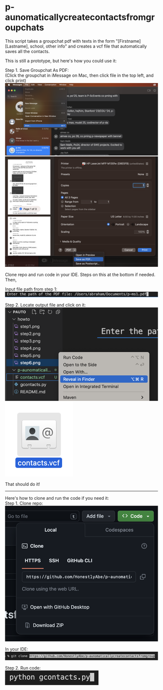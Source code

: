 # p-aunomaticallycreatecontactsfromgroupchats

This script takes a groupchat pdf with texts in the form "[Firstname] [Lastname], school, other info" and creates a vcf file that automatically saves all the contacts.   

This is still a prototype, but here's how you could use it:  

Step 1. Save Groupchat As PDF:   
(Click the groupchat in iMessage on Mac, then click file in the top left, and click print)
![step 1](https://github.com/HonestlyAbe/p-aunomaticallycreatecontactsfromgroupchats/blob/main/howto/step1.png?raw=true)
![step 1b](https://github.com/HonestlyAbe/p-aunomaticallycreatecontactsfromgroupchats/blob/main/howto/step2.png?raw=true)

Clone repo and run code in your IDE. Steps on this at the bottom if needed. Then,  

Input file path from step 1:  
![step 3b](https://github.com/HonestlyAbe/p-aunomaticallycreatecontactsfromgroupchats/blob/main/howto/step6.png?raw=true)  

Step 2. Locate output file and click on it:   
![step 4](https://github.com/HonestlyAbe/p-aunomaticallycreatecontactsfromgroupchats/blob/main/howto/step7.png?raw=true)  
![step 4b](https://github.com/HonestlyAbe/p-aunomaticallycreatecontactsfromgroupchats/blob/main/howto/step8.png?raw=true)  

That should do it!  

-----

Here's how to clone and run the code if you need it:  
Step 1. Clone repo:  
![step 2](https://github.com/HonestlyAbe/p-aunomaticallycreatecontactsfromgroupchats/blob/main/howto/step3.png?raw=true)

In your IDE:  
![step 2b](https://github.com/HonestlyAbe/p-aunomaticallycreatecontactsfromgroupchats/blob/main/howto/step4.png?raw=true)  

Step 2. Run code:   
![step 3](https://github.com/HonestlyAbe/p-aunomaticallycreatecontactsfromgroupchats/blob/main/howto/step5.png?raw=true)   


